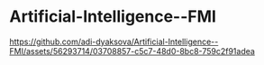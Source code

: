 # Artificial-Intelligence--FMI

https://github.com/adi-dyaksova/Artificial-Intelligence--FMI/assets/56293714/03708857-c5c7-48d0-8bc8-759c2f91adea

